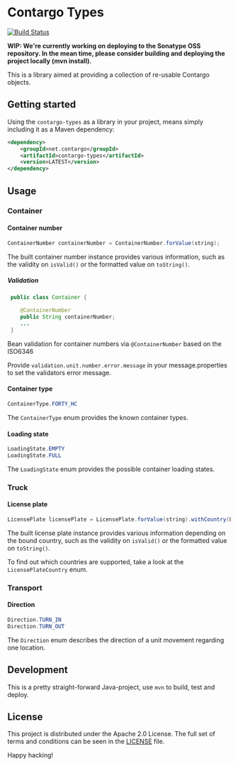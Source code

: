 Contargo Types
===============

[![Build Status](https://travis-ci.org/Contargo/contargo-types.svg?branch=master)](https://travis-ci.org/Contargo/contargo-types)

**WIP: We're currently working on deploying to the Sonatype OSS repository. In the mean time, please consider building and deploying the project locally (mvn install).**

This is a library aimed at providing a collection of re-usable Contargo objects.

## Getting started

Using the `contargo-types` as a library in your project, means simply including
it as a Maven dependency:

```xml
<dependency>
    <groupId>net.contargo</groupId>
    <artifactId>contargo-types</artifactId>
    <version>LATEST</version>
</dependency>
```

## Usage

### Container

#### Container number

```java
ContainerNumber containerNumber = ContainerNumber.forValue(string);
```

The built container number instance provides various information, such as the
validity on `isValid()` or the formatted value on `toString()`.


##### Validation

```java
 public class Container {

    @ContainerNumber
    public String containerNumber;
    ...
 }
```

Bean validation for container numbers via ```@ContainerNumber``` based on the ISO6346

Provide `validation.unit.number.error.message` in your message.properties to set the validators error message.

#### Container type

```java
ContainerType.FORTY_HC
```

The `ContainerType` enum provides the known container types.

#### Loading state

```java
LoadingState.EMPTY
LoadingState.FULL
```

The `LoadingState` enum provides the possible container loading states.

### Truck

#### License plate

```java
LicensePlate licensePlate = LicensePlate.forValue(string).withCountry(LicensePlateCountry.GERMANY);
```

The built license plate instance provides various information depending on the
bound country, such as the validity on `isValid()` or the formatted value on
`toString()`.

To find out which countries are supported, take a look at the
`LicensePlateCountry` enum.

### Transport

#### Direction

```java
Direction.TURN_IN
Direction.TURN_OUT
```

The `Direction` enum describes the direction of a unit movement regarding one location.

## Development

This is a pretty straight-forward Java-project, use `mvn` to build, test and
deploy.

## License

This project is distributed under the Apache 2.0 License. The full set of
terms and conditions can be seen in the [LICENSE](LICENSE) file.


Happy hacking!
